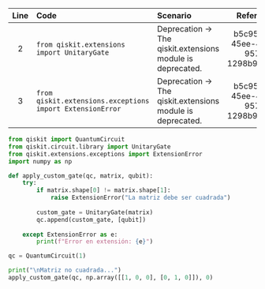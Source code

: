 | Line | Code | Scenario | Reference | Artifact | Refactoring |
| :--: | :--- | :------- | :-------: | :------- | :---------- |
| 2 | `from qiskit.extensions import UnitaryGate` | Deprecation -> The qiskit.extensions module is deprecated. | b5c95382-45ee-4207-957f-1298b9af7742 | qiskit.extensions.UnitaryGate | `from qiskit.circuit.library import UnitaryGate` |
| 3 | `from qiskit.extensions.exceptions import ExtensionError` | Deprecation -> The qiskit.extensions module is deprecated. | b5c95382-45ee-4207-957f-1298b9af7742 | qiskit.extensions.exceptions.ExtensionError | |


```python
from qiskit import QuantumCircuit
from qiskit.circuit.library import UnitaryGate
from qiskit.extensions.exceptions import ExtensionError
import numpy as np

def apply_custom_gate(qc, matrix, qubit):
    try:
        if matrix.shape[0] != matrix.shape[1]:
            raise ExtensionError("La matriz debe ser cuadrada")
            
        custom_gate = UnitaryGate(matrix)
        qc.append(custom_gate, [qubit])
        
    except ExtensionError as e:
        print(f"Error en extensión: {e}")

qc = QuantumCircuit(1)

print("\nMatriz no cuadrada...")
apply_custom_gate(qc, np.array([[1, 0, 0], [0, 1, 0]]), 0)
```